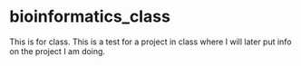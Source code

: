 # bioinformatics_class
This is for class. 
This is a test for a project in class where I will later put info on the project I am doing. 

